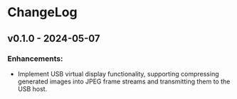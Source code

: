 # ChangeLog

## v0.1.0 - 2024-05-07

### Enhancements:

* Implement USB virtual display functionality, supporting compressing generated images into JPEG frame streams and transmitting them to the USB host.
